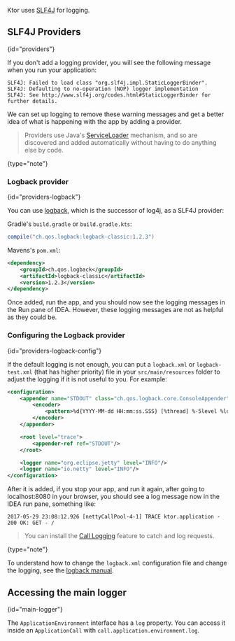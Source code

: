 [//]: # (title: Logging)
[//]: # (caption: Logging in Ktor)
[//]: # (category: servers)
[//]: # (permalink: /servers/logging.html)
[//]: # (keywords: SLF4J logback log4j)

Ktor uses [SLF4J](https://www.slf4j.org/) for logging.

## SLF4J Providers
{id="providers"}

If you don't add a logging provider, you will see the
following message when you run your application:

```
SLF4J: Failed to load class "org.slf4j.impl.StaticLoggerBinder".
SLF4J: Defaulting to no-operation (NOP) logger implementation
SLF4J: See http://www.slf4j.org/codes.html#StaticLoggerBinder for further details.
```

We can set up logging to remove these warning messages and get
a better idea of what is happening with the app by adding a provider.

>Providers use Java's [ServiceLoader](https://docs.oracle.com/javase/7/docs/api/java/util/ServiceLoader.html) mechanism,
>and so are discovered and added automatically without having to do anything
>else by code.
>
{type="note"}

### Logback provider
{id="providers-logback"}

You can use [logback](https://logback.qos.ch/),
which is the successor of log4j, as a SLF4J provider:

Gradle's `build.gradle` or `build.gradle.kts`:
```groovy
compile("ch.qos.logback:logback-classic:1.2.3")
```

Mavens's `pom.xml`:
```xml
<dependency>
    <groupId>ch.qos.logback</groupId>
    <artifactId>logback-classic</artifactId>
    <version>1.2.3</version>
</dependency>
```

Once added, run the app, and you should now see the logging messages
in the Run pane of IDEA. However, these logging messages are not as
helpful as they could be.

### Configuring the Logback provider
{id="providers-logback-config"}

If the default logging is not enough, you can put a `logback.xml` or `logback-test.xml` (that has higher priority) file in your `src/main/resources` folder
to adjust the logging if it is not useful to you. For example:


```xml
<configuration>
    <appender name="STDOUT" class="ch.qos.logback.core.ConsoleAppender">
        <encoder>
            <pattern>%d{YYYY-MM-dd HH:mm:ss.SSS} [%thread] %-5level %logger{36} - %msg%n</pattern>
        </encoder>
    </appender>

    <root level="trace">
        <appender-ref ref="STDOUT"/>
    </root>

    <logger name="org.eclipse.jetty" level="INFO"/>
    <logger name="io.netty" level="INFO"/>
</configuration>
```

After it is added, if you stop your app, and run it again, after going
to localhost:8080 in your browser, 
you should see a log message now in the IDEA run pane, something like:

```
2017-05-29 23:08:12.926 [nettyCallPool-4-1] TRACE ktor.application - 200 OK: GET - /
```

>You can install the [Call Logging](/servers/features/call-logging.html) feature to catch and log requests.
>
{type="note"}

To understand how to change the `logback.xml` configuration file
and change the logging, see the [logback manual](https://logback.qos.ch/manual/index.html).

## Accessing the main logger
{id="main-logger"}

The `ApplicationEnvironment` interface has a `log` property.
You can access it inside an `ApplicationCall` with `call.application.environment.log`.